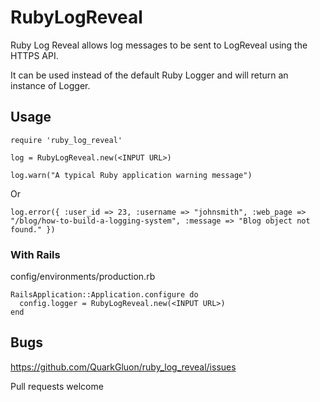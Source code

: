 RubyLogReveal
=============

Ruby Log Reveal allows log messages to be sent to LogReveal using the HTTPS API.

It can be used instead of the default Ruby Logger and will return an instance of Logger.

Usage
-----

    require 'ruby_log_reveal'

    log = RubyLogReveal.new(<INPUT URL>)

    log.warn("A typical Ruby application warning message")

Or

    log.error({ :user_id => 23, :username => "johnsmith", :web_page => "/blog/how-to-build-a-logging-system", :message => "Blog object not found." })


### With Rails

config/environments/production.rb

    RailsApplication::Application.configure do
      config.logger = RubyLogReveal.new(<INPUT URL>)
    end

Bugs
-----

https://github.com/QuarkGluon/ruby_log_reveal/issues

Pull requests welcome

